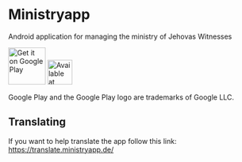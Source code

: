 # Ministryapp
Android application for managing the ministry of Jehovas Witnesses

<a href='https://play.google.com/store/apps/details?id=tk.phili.dienst.dienst&pcampaignid=pcampaignidMKT-Other-global-all-co-prtnr-py-PartBadge-Mar2515-1'><img alt='Get it on Google Play' src='https://play.google.com/intl/en_us/badges/static/images/badges/en_badge_web_generic.png' height="75px"/></a>
<a href='https://www.amazon.de/Philipp-Hahn-Dienstapp/dp/B01EP589C6'><img alt='Available at Amazon Appstore' src='https://images-na.ssl-images-amazon.com/images/G/01/mobile-apps/devportal2/res/images/amazon-appstore-badge-english-black.png' height="50px"/></a>


Google Play and the Google Play logo are trademarks of Google LLC.

## Translating
If you want to help translate the app follow this link: https://translate.ministryapp.de/

